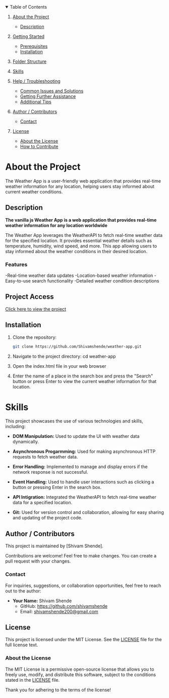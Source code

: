<details open>
  <summary>Table of Contents</summary>

1. [About the Project](#about-the-project)
   - [Description](#description)

2. [Getting Started](#getting-started)
   - [Prerequisites](#prerequisites)
   - [Installation](#installation)

3. [Folder Structure](#folder-structure)

4. [Skills](#skills)

5. [Help / Troubleshooting](#help--troubleshooting)
   - [Common Issues and Solutions](#common-issues-and-solutions)
   - [Getting Further Assistance](#getting-further-assistance)
   - [Additional Tips](#additional-tips)

6. [Author / Contributors](#author--contributors)
   - [Contact](#contact)

7. [License](#license)
   - [About the License](#about-the-license)
   - [How to Contribute](#how-to-contribute)
</details>

# About the Project

The Weather App is a user-friendly web application that provides real-time weather information for any location, helping users stay informed about current weather conditions.

## Description

**The vanilla js Weather App is a web application that provides real-time weather information for any location worldwide**

The Weather App leverages the WeatherAPI to fetch real-time weather data for the specified location. It provides essential weather details such as temperature, humidity, wind speed, and more. This app allowing users to stay informed about the weather conditions in their desired location.

### Features

-Real-time weather data updates
-Location-based weather information
-Easy-to-use search functionality
-Detailed weather condition descriptions

## Project Access

[Click here to view the project](https://shivamshende.github.io/weather-app/)

## Installation

1. Clone the repository:
   ```sh
   git clone https://github.com/Shivamshende/weather-app.git

2. Navigate to the project directory:
   cd weather-app

3. Open the index.html file in your web browser

3. Enter the name of a place in the search box and press the "Search" button or press Enter to view the current weather information for that location.

# Skills

This project showcases the use of various technologies and skills, including:

- **DOM Manipulation:** Used to update the UI with weather data dynamically.

- **Asynchronous Progarmming:** Used for making asynchronous HTTP requests to fetch weather data.

- **Error Handling:** Implemented to manage and display errors if the network response is not successful.

- **Event Handling:** Used to handle user interactions such as clicking a button or pressing Enter in the search box.

- **API Intigration:**  Integrated the WeatherAPI to fetch real-time weather data for a specified location.

- **Git:** Used for version control and collaboration, allowing for easy sharing and updating of the project code.

## Author / Contributors

This project is maintained by [Shivam Shende].

Contributions are welcome! Feel free to make changes. You can create a pull request with your changes.

### Contact

For inquiries, suggestions, or collaboration opportunities, feel free to reach out to the author:

- **Your Name:** Shivam Shende
  - GitHub: https://github.com/shivamshende
  - Email: shivamshende200@gmail.com

## License

This project is licensed under the MIT License. See the [LICENSE](LICENSE) file for the full license text.

### About the License

The MIT License is a permissive open-source license that allows you to freely use, modify, and distribute this software, subject to the conditions stated in the [LICENSE](LICENSE) file.

Thank you for adhering to the terms of the license!